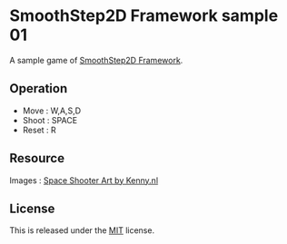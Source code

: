 # SmoothStep2D Framework sample 01

A sample game of [SmoothStep2D Framework](http://ss2d.wordpress.com).

## Operation

- Move : W,A,S,D
- Shoot : SPACE
- Reset : R

## Resource

Images : [Space Shooter Art by Kenny.nl](http://opengameart.org/content/space-shooter-art)

## License

This is released under the [MIT](http://opensource.org/licenses/MIT) license.



